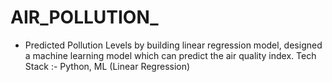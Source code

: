 # AIR_POLLUTION_
- Predicted Pollution Levels by building linear regression model, designed a machine learning model which can predict the air quality index. Tech Stack :- Python, ML (Linear Regression)
